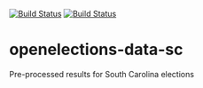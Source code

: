 [![Build Status](https://github.com/openelections/openelections-data-sc/actions/workflows/data_tests.yml/badge.svg?branch=master)](https://github.com/openelections/openelections-data-sc/actions)
[![Build Status](https://github.com/openelections/openelections-data-sc/actions/workflows/format_tests.yml/badge.svg?branch=master)](https://github.com/openelections/openelections-data-sc/actions)

# openelections-data-sc
Pre-processed results for South Carolina elections
